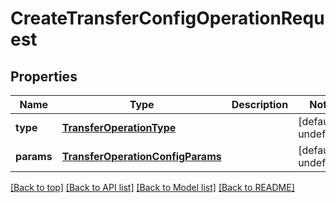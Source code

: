 # CreateTransferConfigOperationRequest

## Properties

|Name | Type | Description | Notes|
|------------ | ------------- | ------------- | -------------|
|**type** | [**TransferOperationType**](TransferOperationType.md) |  | [default to undefined]|
|**params** | [**TransferOperationConfigParams**](TransferOperationConfigParams.md) |  | [default to undefined]|




[[Back to top]](#) [[Back to API list]](../../README.md#documentation-for-api-endpoints) [[Back to Model list]](../../README.md#documentation-for-models) [[Back to README]](../../README.md)
